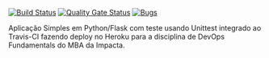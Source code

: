 [![Build Status](https://app.travis-ci.com/gCadurim/LabDev.svg?branch=main)](https://app.travis-ci.com/gCadurim/LabDev)
[![Quality Gate Status](https://sonarcloud.io/api/project_badges/measure?project=LabDev&metric=alert_status)](https://sonarcloud.io/summary/new_code?id=LabDev)
[![Bugs](https://sonarcloud.io/api/project_badges/measure?project=LabDev&metric=bugs)](https://sonarcloud.io/summary/new_code?id=LabDev)

Aplicação Simples em Python/Flask com teste usando Unittest integrado ao Travis-CI fazendo deploy no Heroku para a disciplina de DevOps Fundamentals do MBA da Impacta.